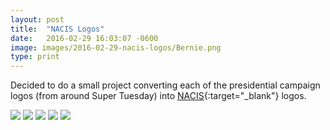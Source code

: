 ```yaml
---
layout: post
title:  "NACIS Logos"
date:   2016-02-29 16:03:07 -0600
image: images/2016-02-29-nacis-logos/Bernie.png
type: print
---
```


Decided to do a small project converting each of the presidential campaign logos (from around Super Tuesday) into [NACIS](http://www.nacis.org){:target="_blank"} logos.

<div class="series">
  <img src="{{ "images/2016-02-29-nacis-logos/Hillary.png" | relative_url }}" />
  <img src="{{ "images/2016-02-29-nacis-logos/Bernie.png" | relative_url }}" />
  <img src="{{ "images/2016-02-29-nacis-logos/Trump.png" | relative_url }}" />
  <img src="{{ "images/2016-02-29-nacis-logos/Cruz.png" | relative_url }}" />
  <img src="{{ "images/2016-02-29-nacis-logos/Rubio.png" | relative_url }}" />
</div>
